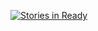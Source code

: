 [![Stories in Ready](https://badge.waffle.io/wickdninja/iospp.png?label=ready&title=Ready)](https://waffle.io/wickdninja/iospp)
